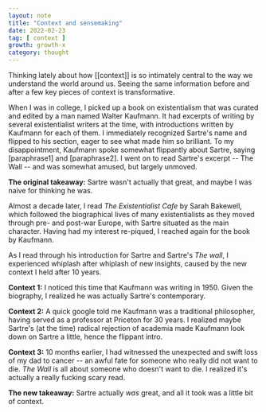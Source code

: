 ```yaml
---
layout: note
title: "Context and sensemaking"
date: 2022-02-23
tag: [ context ]
growth: growth-x
category: thought
---
```


Thinking lately about how [[context]] is so intimately central to the way we understand the world around us. Seeing the same information before and after a few key pieces of context is transformative.

When I was in college, I picked up a book on existentialism that was curated and edited by a man named Walter Kaufmann. It had excerpts of writing by several existentialist writers at the time, with introductions written by Kaufmann for each of them. I immediately recognized Sartre's name and flipped to his section, eager to see what made him so brilliant. To my disappointment, Kaufmann spoke somewhat flippantly about Sartre, saying [paraphrase1] and [paraphrase2]. I went on to read Sartre's excerpt -- The Wall -- and was somewhat amused, but largely unmoved. 

**The original takeaway:** Sartre wasn't actually that great, and maybe I was naive for thinking he was.

Almost a decade later, I read *The Existentialist Cafe* by Sarah Bakewell, which followed the biographical lives of many existentialists as they moved through pre- and post-war Europe, with Sartre situated as the main character. Having had my interest re-piqued, I reached again for the book by Kaufmann.

As I read through his introduction for Sartre and Sartre's *The wall*, I experienced whiplash after whiplash of new insights, caused by the new context I held after 10 years.

**Context 1:** I noticed this time that Kaufmann was writing in 1950. Given the biography, I realized he was actually Sartre's contemporary.

**Context 2:** A quick google told me Kaufmann was a traditional philosopher, having served as a professor at Priceton for 30 years. I realized maybe Sartre's (at the time) radical rejection of academia made Kaufmann look down on Sartre a little, hence the flippant intro.

**Context 3:** 10 months earlier, I had witnessed the unexpected and swift loss of my dad to cancer -- an awful fate for someone who really did not want to die.  *The Wall* is all about someone who doesn't want to die. I realized it's actually a really fucking scary read.

**The new takeaway:** Sartre actually *was* great, and all it took was a little bit of context.



